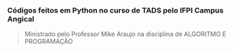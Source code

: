 ### Códigos feitos em Python no curso de TADS pelo IFPI Campus Angical
> Ministrado pelo Professor Mike Araujo na disciplina de ALGORITMO E PROGRAMAÇÃO
